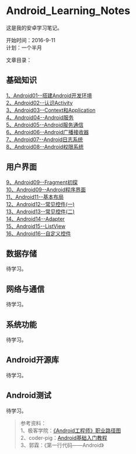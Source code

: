 # Android_Learning_Notes

这是我的安卓学习笔记。


开始时间：2016-9-11     
计划：一个半月

文章目录：

## 基础知识
 [1、Android01--搭建Android开发环境](notes/01.SDK.md)  
 [2、Android02--认识Activity](notes/02.Activity.md)  
 [3、Android03--Context和Application](notes/03.Context.md)  
 [4、Android04--Android服务](notes/04.Service.md)  
 [5、Android05--Android服务通信](notes/05.ServiceConnect.md)  
 [6、Android06--Android广播接收器](notes/06.BroadcastReceiver.md)  
 [7、Android07--Android日志系统](notes/07.Logcat.md)  
 [8、Android08--Android权限系统](notes/08.Permission.md)  
 
## 用户界面
 [9、Android09--Fragment初探](notes/09.Fragment.md)  
 [10、Android09--Android程序界面](notes/10.AndroidUI.md)  
 [11、Android11--基本布局](notes/11.Layout.md)  
 [12、Android12--常见控件(一)](notes/12.Widget_1.md)   
 [13、Android13--常见控件(二)](notes/13.Widget_2.md)   
 [14、Android14--Adapter](notes/14.Adapter.md)   
 [15、Android15--ListView](notes/15.ListView.md)   
 [16、Android16--自定义控件](notes/16.MyWidget.md)   
 
## 数据存储
待学习。


## 网络与通信
待学习。

## 系统功能  
待学习。

## Android开源库 
待学习。

## Android测试 
待学习。

>参考资料：  
1、极客学院：[《Android工程师》职业路径图](http://ke.jikexueyuan.com/zhiye/android/)  
2、coder-pig：[Android基础入门教程](http://blog.csdn.net/coder_pig/article/details/50000773)  
3、郭霖：《第一行代码——Android》  
